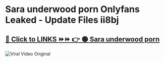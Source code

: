 
 # Sara underwood porn Onlyfans Leaked - Update Files ii8bj

## <h2><a href="https://clipsfans.com/Sara_underwood_porn&ref=git">🔗 Click to LINKS ⏩⏩ 👉 🟢 Sara underwood porn </a></h2>

<a href="https://clipsfans.com/Sara_underwood_porn&ref=git" rel="nofollow" data-target="animated-image.originalLink"><img src="https://i.ibb.co.com/xMMVF88/686577567.gif" alt="Viral Video Original" style="max-width: 100%; display: inline-block;" data-target="animated-image.originalImage"></a>

